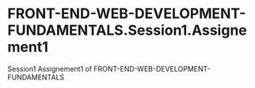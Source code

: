 # FRONT-END-WEB-DEVELOPMENT-FUNDAMENTALS.Session1.Assignement1
Session1 Assignement1 of FRONT-END-WEB-DEVELOPMENT-FUNDAMENTALS
